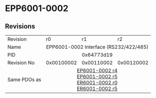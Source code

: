 # EPP6001-0002

## Revisions
<table>
<tr>
<td>Revision</td>
<td>r0</td>
<td>r1</td>
<td>r2</td>
</tr>
<tr>
<td>Name</td>
<td colspan=3 align="center">EPP6001-0002 Interface (RS232/422/485)</td>
</tr>
<tr>
<td>PID</td>
<td colspan=3 align="center">0x64773d19</td>
</tr>
<tr>
<td>Revision No</td>
<td>0x00100002</td>
<td>0x00110002</td>
<td>0x00120002</td>
</tr>
<tr>
<td>Same PDOs as</td>
<td colspan=3 align="center"><a href="EP6001-0002.md">EP6001-0002 r4</a><br/><a href="EP6001-0002.md">EP6001-0002 r5</a><br/><a href="ER6001-0002.md">ER6001-0002 r0</a><br/><a href="ER6001-0002.md">ER6001-0002 r5</a></td>
</tr>
</table>
